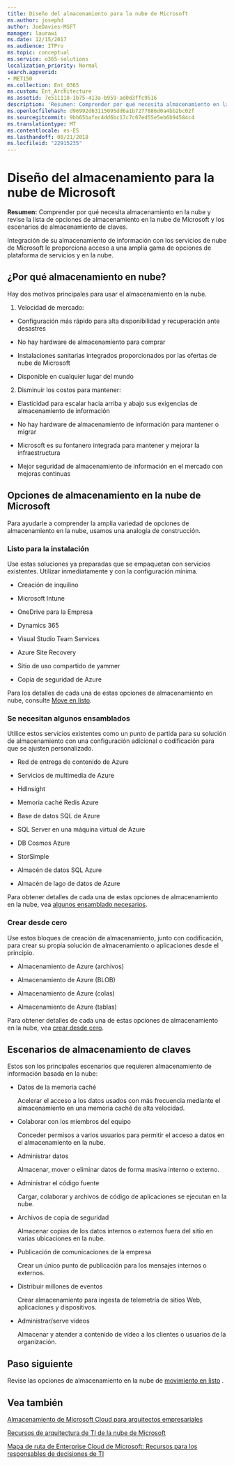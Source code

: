 ```yaml
---
title: Diseño del almacenamiento para la nube de Microsoft
ms.author: josephd
author: JoeDavies-MSFT
manager: laurawi
ms.date: 12/15/2017
ms.audience: ITPro
ms.topic: conceptual
ms.service: o365-solutions
localization_priority: Normal
search.appverid:
- MET150
ms.collection: Ent_O365
ms.custom: Ent_Architecture
ms.assetid: 7e511118-1b75-413a-b959-ad0d3ffc9516
description: 'Resumen: Comprender por qué necesita almacenamiento en la nube y revise la lista de opciones de almacenamiento en la nube de Microsoft y los escenarios de almacenamiento de claves.'
ms.openlocfilehash: d96992d63115095dd6a1b7277886d0a4bb2bc02f
ms.sourcegitcommit: 9bb65bafec4dd6bc17c7c07ed55e5eb6b94584c4
ms.translationtype: MT
ms.contentlocale: es-ES
ms.lasthandoff: 08/21/2018
ms.locfileid: "22915235"
---
```

# <a name="designing-storage-for-the-microsoft-cloud"></a>Diseño del almacenamiento para la nube de Microsoft

 **Resumen:** Comprender por qué necesita almacenamiento en la nube y revise la lista de opciones de almacenamiento en la nube de Microsoft y los escenarios de almacenamiento de claves.
  
Integración de su almacenamiento de información con los servicios de nube de Microsoft le proporciona acceso a una amplia gama de opciones de plataforma de servicios y en la nube.
  
## <a name="why-cloud-storage"></a>¿Por qué almacenamiento en nube?

Hay dos motivos principales para usar el almacenamiento en la nube.
  
1. Velocidad de mercado:
    
  - Configuración más rápido para alta disponibilidad y recuperación ante desastres
    
  - No hay hardware de almacenamiento para comprar
    
  - Instalaciones sanitarias integrados proporcionados por las ofertas de nube de Microsoft
    
  - Disponible en cualquier lugar del mundo
    
2. Disminuir los costos para mantener:
    
  - Elasticidad para escalar hacia arriba y abajo sus exigencias de almacenamiento de información
    
  - No hay hardware de almacenamiento de información para mantener o migrar
    
  - Microsoft es su fontanero integrada para mantener y mejorar la infraestructura
    
  - Mejor seguridad de almacenamiento de información en el mercado con mejoras continuas
    
## <a name="microsoft-cloud-storage-options"></a>Opciones de almacenamiento en la nube de Microsoft

Para ayudarle a comprender la amplia variedad de opciones de almacenamiento en la nube, usamos una analogía de construcción.
  
### <a name="move-in-ready"></a>Listo para la instalación

Use estas soluciones ya preparadas que se empaquetan con servicios existentes. Utilizar inmediatamente y con la configuración mínima.
  
- Creación de inquilino
    
- Microsoft Intune
    
- OneDrive para la Empresa
    
- Dynamics 365
    
- Visual Studio Team Services
    
- Azure Site Recovery
    
- Sitio de uso compartido de yammer
    
- Copia de seguridad de Azure
    
Para los detalles de cada una de estas opciones de almacenamiento en nube, consulte [Move en listo](move-in-ready.md).
  
### <a name="some-assembly-required"></a>Se necesitan algunos ensamblados

Utilice estos servicios existentes como un punto de partida para su solución de almacenamiento con una configuración adicional o codificación para que se ajusten personalizado.
  
- Red de entrega de contenido de Azure
    
- Servicios de multimedia de Azure
    
- HdInsight
    
- Memoria caché Redis Azure
    
- Base de datos SQL de Azure
    
- SQL Server en una máquina virtual de Azure
    
- DB Cosmos Azure
    
- StorSimple
    
- Almacén de datos SQL Azure
    
- Almacén de lago de datos de Azure
    
Para obtener detalles de cada una de estas opciones de almacenamiento en la nube, vea [algunos ensamblado necesarios](some-assembly-required.md).
  
### <a name="build-from-the-ground-up"></a>Crear desde cero

Use estos bloques de creación de almacenamiento, junto con codificación, para crear su propia solución de almacenamiento o aplicaciones desde el principio.
  
- Almacenamiento de Azure (archivos)
    
- Almacenamiento de Azure (BLOB)
    
- Almacenamiento de Azure (colas)
    
- Almacenamiento de Azure (tablas)
    
Para obtener detalles de cada una de estas opciones de almacenamiento en la nube, vea [crear desde cero](build-from-the-ground-up.md).
  
## <a name="key-storage-scenarios"></a>Escenarios de almacenamiento de claves

Estos son los principales escenarios que requieren almacenamiento de información basada en la nube:
  
- Datos de la memoria caché
    
    Acelerar el acceso a los datos usados con más frecuencia mediante el almacenamiento en una memoria caché de alta velocidad.
    
- Colaborar con los miembros del equipo
    
    Conceder permisos a varios usuarios para permitir el acceso a datos en el almacenamiento en la nube.
    
- Administrar datos
    
    Almacenar, mover o eliminar datos de forma masiva interno o externo.
    
- Administrar el código fuente
    
    Cargar, colaborar y archivos de código de aplicaciones se ejecutan en la nube.
    
- Archivos de copia de seguridad
    
    Almacenar copias de los datos internos o externos fuera del sitio en varias ubicaciones en la nube.
    
- Publicación de comunicaciones de la empresa
    
    Crear un único punto de publicación para los mensajes internos o externos.
    
- Distribuir millones de eventos
    
    Crear almacenamiento para ingesta de telemetría de sitios Web, aplicaciones y dispositivos.
    
- Administrar/serve vídeos
    
    Almacenar y atender a contenido de vídeo a los clientes o usuarios de la organización.
    
## <a name="next-step"></a>Paso siguiente

Revise las opciones de almacenamiento en la nube de [movimiento en listo](move-in-ready.md) .
  
## <a name="see-also"></a>Vea también

[Almacenamiento de Microsoft Cloud para arquitectos empresariales](microsoft-cloud-storage-for-enterprise-architects.md)
  
[Recursos de arquitectura de TI de la nube de Microsoft](microsoft-cloud-it-architecture-resources.md)

[Mapa de ruta de Enterprise Cloud de Microsoft: Recursos para los responsables de decisiones de TI](https://sway.com/FJ2xsyWtkJc2taRD)


